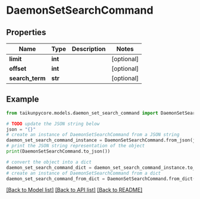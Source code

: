 # DaemonSetSearchCommand


## Properties

Name | Type | Description | Notes
------------ | ------------- | ------------- | -------------
**limit** | **int** |  | [optional] 
**offset** | **int** |  | [optional] 
**search_term** | **str** |  | [optional] 

## Example

```python
from taikunpycore.models.daemon_set_search_command import DaemonSetSearchCommand

# TODO update the JSON string below
json = "{}"
# create an instance of DaemonSetSearchCommand from a JSON string
daemon_set_search_command_instance = DaemonSetSearchCommand.from_json(json)
# print the JSON string representation of the object
print(DaemonSetSearchCommand.to_json())

# convert the object into a dict
daemon_set_search_command_dict = daemon_set_search_command_instance.to_dict()
# create an instance of DaemonSetSearchCommand from a dict
daemon_set_search_command_from_dict = DaemonSetSearchCommand.from_dict(daemon_set_search_command_dict)
```
[[Back to Model list]](../README.md#documentation-for-models) [[Back to API list]](../README.md#documentation-for-api-endpoints) [[Back to README]](../README.md)


